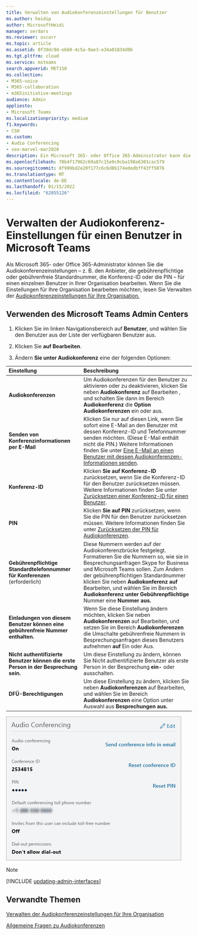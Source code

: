 ```yaml
---
title: Verwalten von Audiokonferenzeinstellungen für Benutzer
ms.author: heidip
author: MicrosoftHeidi
manager: serdars
ms.reviewer: oscarr
ms.topic: article
ms.assetid: 0f39dc9d-eb60-4c5a-9ae3-e34a01834d9b
ms.tgt.pltfrm: cloud
ms.service: msteams
search.appverid: MET150
ms.collection:
- M365-voice
- M365-collaboration
- m365initiative-meetings
audience: Admin
appliesto:
- Microsoft Teams
ms.localizationpriority: medium
f1.keywords:
- CSH
ms.custom:
- Audio Conferencing
- seo-marvel-mar2020
description: Ein Microsoft 365- oder Office 365-Administrator kann die Einstellungen für Teams-Audiokonferenzen bearbeiten, einschließlich Anbieter, gebührenpflichtiger oder gebührenfreier Standardnummer, Konferenz-ID oder PIN für einen Benutzer.
ms.openlocfilehash: 78b4f17962c69a87c15e9c0cba198a6301cac579
ms.sourcegitcommit: 8f999bd2e20f177c6c6d8b174ededbff43ff5076
ms.translationtype: MT
ms.contentlocale: de-DE
ms.lasthandoff: 01/15/2022
ms.locfileid: "62055126"
---
```

# <a name="manage-the-audio-conferencing-settings-for-a-user-in-microsoft-teams"></a>Verwalten der Audiokonferenz-Einstellungen für einen Benutzer in Microsoft Teams

Als Microsoft 365- oder Office 365-Administrator können Sie die Audiokonferenzeinstellungen – z. B. den Anbieter, die gebührenpflichtige oder gebührenfreie Standardnummer, die Konferenz-ID oder die PIN – für einen einzelnen Benutzer in Ihrer Organisation bearbeiten. Wenn Sie die Einstellungen für Ihre Organisation bearbeiten möchten, lesen Sie Verwalten der [Audiokonferenzeinstellungen für Ihre Organisation.](manage-the-audio-conferencing-settings-for-my-organization-in-teams.md)

## <a name="using-the-microsoft-teams-admin-center"></a>Verwenden des Microsoft Teams Admin Centers

1. Klicken Sie im linken Navigationsbereich auf **Benutzer**, und wählen Sie den Benutzer aus der Liste der verfügbaren Benutzer aus.

2. Klicken Sie **auf Bearbeiten**.

3. Ändern **Sie unter Audiokonferenz** eine der folgenden Optionen:

|**Einstellung**|**Beschreibung**|
|:-----|:-----|
|**Audiokonferenzen**|Um Audiokonferenzen für den Benutzer zu aktivieren  oder zu deaktivieren, klicken Sie neben **Audiokonferenz** auf Bearbeiten , und schalten Sie dann im Bereich **Audiokonferenz** die **Option Audiokonferenzen** ein oder aus.|
|**Senden von Konferenzinformationen per E-Mail**  |Klicken Sie nur auf diesen Link, wenn Sie sofort eine E-Mail an den Benutzer mit dessen Konferenz-ID und Telefonnummer senden möchten. (Diese E-Mail enthält nicht die PIN.) Weitere Informationen finden Sie unter [Eine E-Mail an einen Benutzer mit dessen Audiokonferenzen-Informationen senden](send-an-email-to-a-user-with-their-dial-in-information-in-teams.md).  |
|**Konferenz-ID**  |Klicken **Sie auf Konferenz-ID** zurücksetzen, wenn Sie die Konferenz-ID für den Benutzer zurücksetzen müssen. Weitere Informationen finden Sie unter [Zurücksetzen einer Konferenz-ID für einen Benutzer](reset-a-conference-id-for-a-user-in-teams.md).  |
|**PIN** |Klicken **Sie auf PIN** zurücksetzen, wenn Sie die PIN für den Benutzer zurücksetzen müssen. Weitere Informationen finden Sie unter [Zurücksetzen der PIN für Audiokonferenzen](reset-the-audio-conferencing-pin-in-teams.md). |
|**Gebührenpflichtige Standardtelefonnummer für Konferenzen** (erforderlich) |Diese Nummern werden auf der Audiokonferenzbrücke festgelegt. Formatieren Sie die Nummern so, wie sie in Besprechungsanfragen Skype for Business und Microsoft Teams sollen. Zum Ändern der gebührenpflichtigen Standardnummer klicken Sie neben **Audiokonferenz auf** Bearbeiten, und wählen Sie im Bereich **Audiokonferenz unter Gebührenpflichtige** Nummer eine **Nummer aus.**  |
|**Einladungen von diesem Benutzer können eine gebührenfreie Nummer enthalten.**|Wenn Sie diese  Einstellung ändern möchten, klicken Sie neben **Audiokonferenzen** auf Bearbeiten, und setzen Sie im Bereich **Audiokonferenzen** die Umschalte gebührenfreie Nummern in Besprechungsanfragen dieses Benutzers aufnehmen **auf** Ein oder Aus. |
|**Nicht authentifizierte Benutzer können die erste Person in der Besprechung sein.**|Um diese Einstellung zu ändern, können Sie Nicht authentifizierte Benutzer als erste Person in der Besprechung **ein-** oder ausschalten.
|**DFÜ-Berechtigungen**|Um diese Einstellung  zu ändern, klicken Sie neben **Audiokonferenzen** auf Bearbeiten, und wählen Sie im Bereich **Audiokonferenzen** eine Option unter Auswahl aus **Besprechungen aus.**|

![Zeigt die Audiokonferenzeinstellungen für einen Benutzer an.](media/teams-manage-audio-conferencing-settings-for-a-user-image1.png)

> [!Note]
> [!INCLUDE [updating-admin-interfaces](includes/updating-admin-interfaces.md)]

## <a name="related-topics"></a>Verwandte Themen

[Verwalten der Audiokonferenzeinstellungen für Ihre Organisation](manage-the-audio-conferencing-settings-for-my-organization-in-teams.md)

[Allgemeine Fragen zu Audiokonferenzen](audio-conferencing-common-questions.md)

